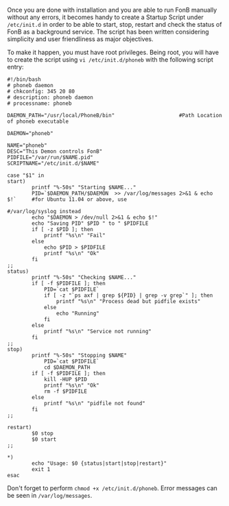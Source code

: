 Once you are done with installation and you are able to run FonB manually without any errors, it becomes handy to create a Startup Script under `/etc/init.d` in order to be able to start, stop, restart and check the status of FonB as a background service. The script has been written considering simplicity and user friendliness as major objectives.

To make it happen, you must have root privileges. Being root, you will have to create the script using `vi /etc/init.d/phoneb` with the following script entry:

```
#!/bin/bash
# phoneb daemon
# chkconfig: 345 20 80
# description: phoneb daemon
# processname: phoneb

DAEMON_PATH="/usr/local/PhoneB/bin"                     #Path Location of phoneb executable

DAEMON="phoneb"

NAME="phoneb"
DESC="This Demon controls FonB"
PIDFILE="/var/run/$NAME.pid"
SCRIPTNAME="/etc/init.d/$NAME"

case "$1" in
start)
        printf "%-50s" "Starting $NAME..."
        PID=`$DAEMON_PATH/$DAEMON  >> /var/log/messages 2>&1 & echo $!`     #for Ubuntu 11.04 or above, use
                                                                            #/var/log/syslog instead
        echo "$DAEMON > /dev/null 2>&1 & echo $!"
        echo "Saving PID" $PID " to " $PIDFILE
        if [ -z $PID ]; then
            printf "%s\n" "Fail"
        else
            echo $PID > $PIDFILE
            printf "%s\n" "Ok"
        fi
;;
status)
        printf "%-50s" "Checking $NAME..."
        if [ -f $PIDFILE ]; then
            PID=`cat $PIDFILE`
            if [ -z "`ps axf | grep ${PID} | grep -v grep`" ]; then
                printf "%s\n" "Process dead but pidfile exists"
            else
                echo "Running"
            fi
        else
            printf "%s\n" "Service not running"
        fi
;;
stop)
        printf "%-50s" "Stopping $NAME"
            PID=`cat $PIDFILE`
            cd $DAEMON_PATH
        if [ -f $PIDFILE ]; then
            kill -HUP $PID
            printf "%s\n" "Ok"
            rm -f $PIDFILE
        else
            printf "%s\n" "pidfile not found"
        fi
;;

restart)
        $0 stop
        $0 start
;;

*)
        echo "Usage: $0 {status|start|stop|restart}"
        exit 1
esac
```
Don't forget to perform `chmod +x /etc/init.d/phoneb`. Error messages can be seen in `/var/log/messages`.
